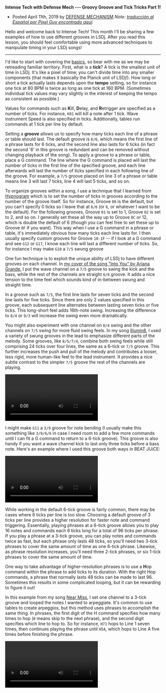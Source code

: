 **Intense Tech with Defense Mech --- Groovy Groove and Tick Tricks Part 1!**
- Posted April 11th, 2019 by [DEFENSE
MECHANISM](https://defensemech.com "Posts by DEFENSE MECHANISM") *Note: [traducción al Español por Pixel Guy encontrado aquí](../es/06-un-groove-grooveante-y-trucos-para-los-ticks-parte-uno.md.html).*

Hello and welcome back to Intense Tech! This month
I'll be sharing a few examples of how to use different grooves in LSDj.
After you read this lesson, you should feel comfortable using more
advanced techniques to manipulate timing in your LSDj songs!

------------------------------------------------------------------------

I'd like to start with covering the [basics](http://penzeys.com), so
bear with me as we may be retreading familiar territory. First, what is
a **tick**? A tick is the smallest unit of time in LSDj. It's like a
pixel of time; you can't divide time into any smaller components (that
makes it basically the Planck unit of LSDj!). How long or short a tick
actually lasts depends upon the **tempo** setting, so for instance one
tick at 80 BPM is twice as long as one tick at 160 BPM. (Sometimes
individual tick values may vary slightly in the interest of keeping the
tempo as consistent as possible.)

Values for commands such as <b>K</b>ill, <b>D</b>elay, and <b>R</b>etrigger are
specified as a number of ticks. For instance, `K01` will kill a note after
1 tick. Wave instrument Speed is also specified in ticks. Additionally,
tables run commands at 1 tick per line by default.

Setting a **groove** allows us to specify how many ticks each line of a
phrase or table should last. The default groove is `6/6`, which means the
first line of a phrase lasts for 6 ticks, and the second line also lasts
for 6 ticks (in fact the second '6' in this groove is redundant and can
be removed without changing playback of the song). To apply a groove to
a phrase or table, place a G command. The line where the G command
is placed will last the number of ticks in the first line of the
specified groove, and each line afterwards will last the number of ticks
specified in each following line of the groove. For example, a `7/5`
groove placed on line 3 of a phrase or table means line 3 will last 7
ticks, line 4 will last 5 ticks, and so on.

To organize grooves within a song, I use a technique that I learned from
[Hypnogram](http://hypnogram.angelfire.com/) which is to set the number
of ticks in grooves according to the number of the groove itself. So for
instance, Groove `00` is the default, but you can't specify 0 ticks so I
leave that at `6/6` (or `6`, or whatever I want to be the default). For the
following grooves, Groove `01` is set to 1, Groove `02` is set to 2, and so
on. I generally set these all the way up to Groove `0C` or 12, which is
double the default of 6 (though you can feel free to set these up to
Groove `0F` if you want). This way when I use a G command in a phrase or
table, it's immediately obvious how many ticks each line lasts for. I
then usually specify custom grooves for Groove `10-1F` -- if I look at a G
command and see `G12` or `G17`, I know each line will last a different
number of ticks. So, for instance I may make `G10` a `7/5` swung groove

One fun technique is to exploit the unique ability of LSDj to have
different grooves on each channel. In [my cover of the song "Into You"
by Ariana Grande](https://www.youtube.com/watch?v=a1rFQiJ6NvA), I put
the wave channel on a `7/5` groove to swing the kick and the bass, while
the rest of the channels are straight `6/6` groove. It adds a nice tension
to the time feel which sounds kind of in-between swung and straight
time.

In a groove such as `7/5`, the first line lasts for seven ticks and the
second line lasts for five ticks. Since there are only 2 values
specified in this groove, each subsequent line alternates between
lasting seven ticks or five ticks. This long-short feel adds 16th-note
swing. Increasing the difference to `8/4` or `9/3` will increase the swing
even more dramatically.

You might also experiment with one channel on `8/4` swing and the other
channels on `7/5` swing for more fluid swing feels. In my song
[Illumin8](https://defensemechanism.bandcamp.com/track/illumin8), I used
a variety of swung grooves in the lead to emphasize different parts of
the melody. Some grooves, like `8/5/7/4`, combine both swing feels while
still comprising 24 ticks over four lines, the same as a 6-tick or `7/5`
groove. This further increases the push and pull of the melody and
contributes a looser, less rigid, more human-like feel to the lead
instrument. It provides a nice subtle contrast to the simpler `7/5` groove
the rest of the channels are playing.

![Grooves 10, 11, 13, and 15 are all various swung grooves](../media/illumin8.mp4)

I might make `G11` a `3/9` groove for note bending (I usually make this
something like `3/9/6/6` in case I need room to add a few more commands
until I can fit a G command to return to a 6-tick groove). This groove
is also handy if you want a wave channel kick to last only three ticks
before a bass note. Here's an example where I used this groove both ways
in BEAT JUiCE:

![I'll add a note here that LSDj version 6 allows for retriggering the
same groove by using successive G commands to restart the same groove
over from line 1. Previous LSDj versions however will not restart the
groove if the same groove command is used consecutively.](../media/beatjuice.mp4)

While working in the default 6-tick groove is fairly common, there may
be cases where 6 ticks per line is too slow. Choosing a default groove
of 3 ticks per line provides a higher resolution for faster note and
command triggering. Essentially, playing phrases at a 6-tick groove
allows you to play 16 notes and commands each 6 ticks long for a total
of 96 ticks per phrase. If you play a phrase at a 3-tick groove, you can
play notes and commands twice as fast, but each phrase only lasts 48
ticks, so you'll need two 3-tick phrases to cover the same amount of
time as one 6-tick phrase. Likewise, as phrase resolution increases,
you'll need three 2-tick phrases, or six 1-tick phrases to cover the
same amount of time.

One way to take advantage of higher-resolution phrases is to use a
<b>H</b>op command within the phrase to add ticks to its duration. With the
right Hop commands, a phrase that normally lasts 48 ticks can be made to
last 96. Sometimes this results in some complicated looping, but it can
be rewarding to figure it out!

In this example from my song [Near
Miss](https://defensemechanism.bandcamp.com/track/near-miss), I set one
channel to a 3-tick groove and looped the notes I wanted to arpeggiate.
It's common to use tables to create arpeggios, but this method uses
phrases to accomplish the same thing. In phrases, the first digit of the
H command specifies how many times to hop (`0` means skip to the next
phrase), and the second digit specifies which line to hop to. So for
instance, `H71` hops to Line 1 seven times, then continues playing the
phrase until `H5A`, which hops to Line A five times before finishing the
phrase.

![Phrases can be lengthened by using H commands](../media/nearmiss.mp4)


